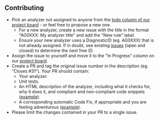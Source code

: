## Contributing

- Pick an analyzer not assigned to anyone from the [todo column of our project board](https://github.com/agoda-com/AgodaAnalyzers/projects/1) - or feel free to propose a new one.
  - For a new analyzer, create a new issue with the title in the format "AG0XXX: My analyzer title" and add the "New rule" label.
  - Ensure your new analyzer uses a DiagnosticID (eg. AG0XXX) that is not already assigned. If in doubt, see existing [issues](https://github.com/agoda-com/AgodaAnalyzers/issues?utf8=%E2%9C%93&q=is%3Aissue) (open and closed) to determine the next free ID.
- Assign the issue to yourself and move it to the "In Progress" column on our [project board](https://github.com/agoda-com/AgodaAnalyzers/projects/1).
- Create a PR and tag the original issue number in the description (eg. "Closes #31"). Your PR should contain:
  - Your analyzer.
  - Unit tests.
  - An HTML description of the analyzer, including what it checks for, why it does it, and compliant and non-compliant code snippets ([example](https://github.com/agoda-com/AgodaAnalyzers/blob/master/src/Agoda.Analyzers/RuleContent/AG0005TestMethodNamesMustFollowConvention.html])).
  - A corresponding automatic Code Fix, if appropriate and you are feeling adventurous ([example](https://github.com/agoda-com/AgodaAnalyzers/blob/master/src/Agoda.Analyzers.CodeFixes/AgodaCustom/AG0020FixProvider.cs)).
- Please limit the changes contained in your PR to a single issue.
